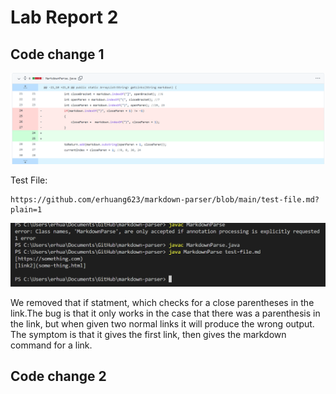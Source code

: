 # Lab Report 2

## Code change 1
![Image](codechange1.png)

Test File: 
```
https://github.com/erhuang623/markdown-parser/blob/main/test-file.md?plain=1
```
![Image](symptom1.png)

We removed that if statment, which checks for a close parentheses in the link.The bug is that it only works in the case that there was a parenthesis in the link, but when given two normal links it will produce the wrong output. The symptom is that it gives the first link, then gives the markdown command for a link.

## Code change 2




